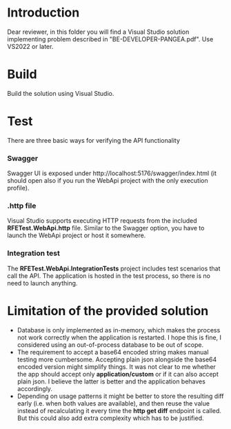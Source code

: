 # Introduction
Dear reviewer,
in this folder you will find a Visual Studio solution implementing problem described in "BE-DEVELOPER-PANGEA.pdf". Use VS2022 or later.

# Build
Build the solution using Visual Studio.

# Test
There are three basic ways for verifying the API functionality

### Swagger
Swagger UI is exposed under http://localhost:5176/swagger/index.html (it should open also if you run the WebApi project with the only execution profile).

### .http file
Visual Studio supports executing HTTP requests from the included **RFETest.WebApi.http** file. Similar to the Swagger option, you have to launch the WebApi project or host it somewhere.

### Integration test
The **RFETest.WebApi.IntegrationTests** project includes test scenarios that call the API. The application is hosted in the test process, so there is no need to launch anything.

# Limitation of the provided solution
- Database is only implemented as in-memory, which makes the process not work correctly when the application is restarted. I hope this is fine, I considered using an out-of-process database to be out of scope.
- The requirement to accept a base64 encoded string makes manual testing more cumbersome. Accepting plain json alongside the base64 encoded version might simplify things. It was not clear to me whether the app should accept only **application/custom** or if it can also accept plain json. I believe the latter is better and the application behaves accordingly.
- Depending on usage patterns it might be better to store the resulting diff early (i.e. when both values are available), and then reuse the value instead of recalculating it every time the **http get diff** endpoint is called. But this could also add extra complexity which has to be justified.
